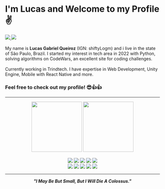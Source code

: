 # I'm Lucas and Welcome to my Profile ✌
<a href="https://www.instagram.com/lucas_gqz/" target="_blank">
  <img class="a" src="https://img.shields.io/badge/Instagram-E4405F?style=for-the-badge&logo=instagram&logoColor=white">
</a>
<a href="https://www.linkedin.com/in/lucas-gabriel-queiroz-35727532b/" target="_blank">
  <img class="a" src="https://img.shields.io/badge/LinkedIn-0077B5?style=for-the-badge&logo=linkedin&logoColor=white">
</a>
<br><br>
My name is <strong>Lucas Gabriel Queiroz</strong> (IGN: shiftyLogm) and i live in the state of São Paulo, Brazil. I started my interest in tech area in 2022 with Python, solving algorithms on CodeWars, an excellent site for coding challenges.
<br><br> Currently working in Trindtech. I have expertise in Web Development, Unity Engine, Mobile with React Native and more.

###  Feel free to check out my profile! 😎👍👍
<hr>

<div align=center>
  <img src="https://github-readme-stats.vercel.app/api?username=shiftyLogm&theme=manko&show_icons=true&hide=contribs" style="height: 164px">
  <img src="https://github-readme-stats.vercel.app/api/top-langs?username=shiftyLogm&hide=html,shaderlab,mathematica,hlsl,cmake,c&theme=dark&layout=compact" style="height: 164px">
</div>
<br>
<div align=center>
  <img src="https://img.shields.io/badge/C%23-239120?style=for-the-badge&logo=c-sharp&logoColor=white">
  <img src="https://img.shields.io/badge/Python-3776AB?style=for-the-badge&logo=python&logoColor=white">
  <img src="https://img.shields.io/badge/Java-red?style=for-the-badge&logo=openjdk&logoColor=white">
  <img src="https://img.shields.io/badge/HTML-orange?style=for-the-badge&logo=html5&logoColor=white">
  <img src="https://img.shields.io/badge/CSS-purple?&style=for-the-badge&logo=css3&logoColor=white">
</div>
<div align=center>
  <img src="https://img.shields.io/badge/Flutter-02569B?style=for-the-badge&logo=flutter&logoColor=white">
  <img src="https://img.shields.io/badge/Dart-0175C2?style=for-the-badge&logo=dart&logoColor=white">
  <img src="https://img.shields.io/badge/Unity-100000?style=for-the-badge&logo=unity&logoColor=white">
  <img src="https://img.shields.io/badge/PostgreSQL-316192?style=for-the-badge&logo=postgresql&logoColor=white">
  <img src="https://img.shields.io/badge/React_Native-20232A?style=for-the-badge&logo=react&logoColor=61DAFB">
</div>
<hr>
<div align=center>
  <em><strong>"I May Be But Small, But I Will Die A Colossus."</strong></em>
</div>
